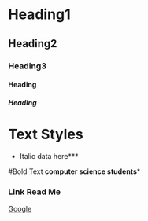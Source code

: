 # Heading1
## Heading2
### Heading3
#### Heading
##### Heading

# Text Styles
* Italic data here***

#Bold Text
**computer science students***

### Link Read Me
 [Google]("www.Google.com")

